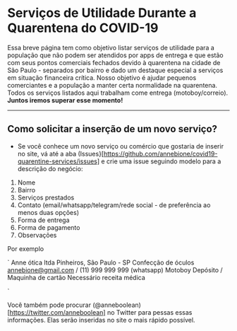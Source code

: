 # Serviços de Utilidade Durante a Quarentena do COVID-19

Essa breve página tem como objetivo listar serviços de utilidade para a população que não podem ser atendidos por apps de entrega e que estão com seus pontos comerciais fechados devido à quarentena na cidade de São Paulo - separados por bairro e dado um destaque especial a serviços em situação financeira crítica. Nosso objetivo é ajudar pequenos comerciantes e a população a manter certa normalidade na quarentena. Todos os serviços listados aqui trabalham come entrega (motoboy/correio). **Juntos iremos superar esse momento!**

---

## Como solicitar a inserção de um novo serviço?

* Se você conhece um novo serviço ou comércio que gostaria de inserir no site, vá até a aba (Issues}[https://github.com/annebione/covid19-quarentine-services/issues] e crie uma issue seguindo modelo para a descrição do negócio:

1. Nome
2. Bairro
3. Serviços prestados
4. Contato (email/whatsapp/telegram/rede social - de preferência ao menos duas opções)
5. Forma de entrega
6. Forma de pagamento
7. Observações


Por exemplo

`
Anne ótica ltda
Pinheiros, São Paulo - SP
Confecção de óculos
annebione@gmail.com / (11) 999 999 999 (whatsapp)
Motoboy
Depósito / Maquinha de cartão
Necessário receita médica

`

Você também pode procurar (@anneboolean)[https://twitter.com/anneboolean] no Twitter para pessas essas informações. Elas serão inseridas no site o mais rápido possível.





